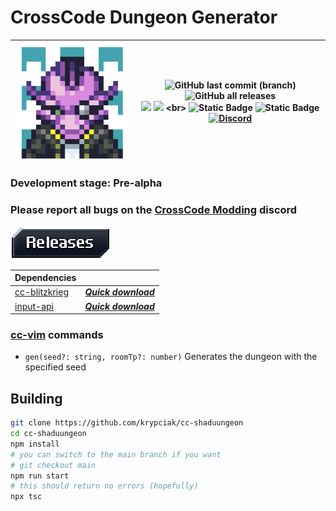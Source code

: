 # CrossCode Dungeon Generator

| <img src="icon/icon240.png"/>  | ![GitHub last commit (branch)](https://img.shields.io/github/last-commit/krypciak/cc-shaduungeon/dev) ![GitHub all releases](https://img.shields.io/github/downloads/krypciak/cc-shaduungeon/total) <br> [![](https://tokei.rs/b1/github/krypciak/cc-shaduungeon?type=typescript&label=TypeScript&style=flat&branch=dev)](https://tokei.rs/b1/github/krypciak/cc-shaduungeon?type=typescript&label=TypeScript&style=flat&branch=dev) [![](https://tokei.rs/b1/github/krypciak/cc-shaduungeon?type=JSON&label=Json&style=flat&branch=dev)]([https://github.com/krypciak/cc-shaduungeon](https://tokei.rs/b1/github/krypciak/cc-shaduungeon?type=JSON&label=Json&style=flat&branch=dev)) <br> ![Static Badge](https://img.shields.io/badge/made%20with-pain_and_suffering-pink) ![Static Badge](https://img.shields.io/badge/works_on-my_mashine-%23FEDF00) <br> [![Discord](https://img.shields.io/discord/382339402338402315?logo=discord&logoColor=white&label=CrossCode%20Modding)](https://discord.com/invite/3Xw69VjXfW)  |
|---|---|


### Development stage: Pre-alpha
### Please report all bugs on the [CrossCode Modding](https://discord.com/invite/3Xw69VjXfW) discord

[![Releases](https://github.com/CCDirectLink/organization/blob/master/assets/badges/releases%402x.png)](https://github.com/krypciak/cc-shaduungeon/releases/latest/)

| Dependencies |  |
| --------------------------------------- | --------------------------------------- |
| [cc-blitzkrieg](https://github.com/krypciak/cc-blitzkrieg) | **_[Quick download](https://github.com/krypciak/cc-blitzkrieg/releases/latest)_** |
| [input-api](https://github.com/CCDirectLink/input-api)    | **_[Quick download](https://github.com/CCDirectLink/input-api/releases/latest)_** |  
  
### [cc-vim](https://github.com/krypciak/cc-vim) commands
- `gen(seed?: string, roomTp?: number)` Generates the dungeon with the specified seed

## Building
```bash
git clone https://github.com/krypciak/cc-shaduungeon
cd cc-shaduungeon
npm install
# you can switch to the main branch if you want
# git checkout main
npm run start
# this should return no errors (hopefully)
npx tsc
```
